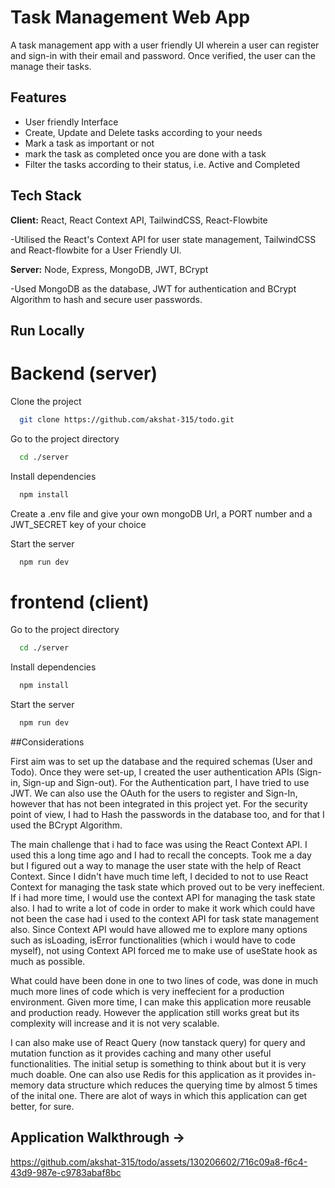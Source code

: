 # Task Management Web App

A task management app with a user friendly UI wherein a user can register and sign-in with their email and password. Once verified, the user can the manage their tasks.

## Features

-   User friendly Interface
-   Create, Update and Delete tasks according to your needs
-   Mark a task as important or not
-   mark the task as completed once you are done with a task
-   Filter the tasks according to their status, i.e. Active and Completed

## Tech Stack

**Client:** React, React Context API, TailwindCSS, React-Flowbite

-Utilised the React's Context API for user state management, TailwindCSS and React-flowbite for a User Friendly UI.

**Server:** Node, Express, MongoDB, JWT, BCrypt

-Used MongoDB as the database, JWT for authentication and BCrypt Algorithm to hash and secure user passwords.

## Run Locally

# Backend (server)

Clone the project

```bash
  git clone https://github.com/akshat-315/todo.git
```

Go to the project directory

```bash
  cd ./server
```

Install dependencies

```bash
  npm install
```

Create a .env file and give your own mongoDB Url, a PORT number and a JWT_SECRET key of your choice

Start the server

```bash
  npm run dev
```

# frontend (client)

Go to the project directory

```bash
  cd ./server
```

Install dependencies

```bash
  npm install
```


Start the server

```bash
  npm run dev
```

##Considerations

First aim was to set up the database and the required schemas (User and Todo). Once they were set-up, I created the user authentication APIs (Sign-in, Sign-up and Sign-out). For the Authentication part, I have tried to use JWT. We can also use the OAuth for the users to register and Sign-In, however that has not been integrated in this project yet. For the security point of view, I had to Hash the passwords in the database too, and for that I used the BCrypt Algorithm. 

The main challenge that i had to face was using the React Context API. I used this a long time ago and I had to recall the concepts. Took me a day but I figured out a way to manage the user state with the help of React Context. Since I didn't have much time left, I decided to not to use React Context for managing the task state which proved out to be very ineffecient. If i had more time, I would use the context API for managing the task state also. I had to write a lot of code in order to make it work which could have not been the case had i used to the context API for task state management also.
Since Context API would have allowed me to explore many options such as isLoading, isError functionalities (which i would have to code myself), not using Context API forced me to make use of useState hook as much as possible.

What could have been done in one to two lines of code, was done in much much more lines of code which is very ineffecient for a production environment.
Given more time, I can make this application more reusable and production ready. However the application still works great but its complexity will increase and it is not very scalable.

I can also make use of React Query (now tanstack query) for query and mutation function as it provides caching and many other useful functionalities. The initial setup is something to think about but it is very much doable.
One can also use Redis for this application as it provides in-memory data structure which reduces the querying time by almost 5 times of the inital one.
There are alot of ways in which this application can get better, for sure.



## Application Walkthrough ->


https://github.com/akshat-315/todo/assets/130206602/716c09a8-f6c4-43d9-987e-c9783abaf8bc
